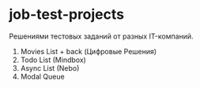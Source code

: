 # job-test-projects

Решениями тестовых заданий от разных IT-компаний.

1. Movies List + back (Цифровые Решения)
2. Todo List (Mindbox)
3. Async List (Nebo)
4. Modal Queue
